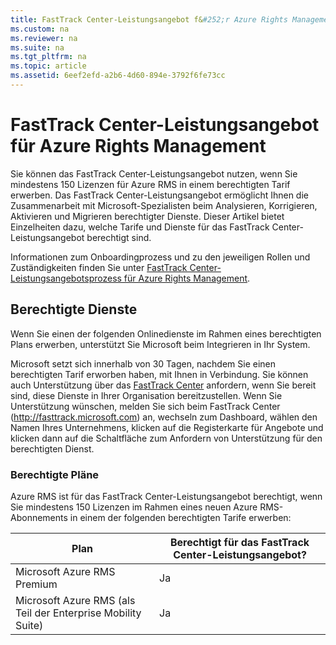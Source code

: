 ```yaml
---
title: FastTrack Center-Leistungsangebot f&#252;r Azure Rights Management
ms.custom: na
ms.reviewer: na
ms.suite: na
ms.tgt_pltfrm: na
ms.topic: article
ms.assetid: 6eef2efd-a2b6-4d60-894e-3792f6fe73cc
---
```

# FastTrack Center-Leistungsangebot f&#252;r Azure Rights Management
Sie können das FastTrack Center-Leistungsangebot nutzen, wenn Sie mindestens 150 Lizenzen für Azure RMS in einem berechtigten Tarif erwerben. Das FastTrack Center-Leistungsangebot ermöglicht Ihnen die Zusammenarbeit mit Microsoft-Spezialisten beim Analysieren, Korrigieren, Aktivieren und Migrieren berechtigter Dienste. Dieser Artikel bietet Einzelheiten dazu, welche Tarife und Dienste für das FastTrack Center-Leistungsangebot berechtigt sind.

Informationen zum Onboardingprozess und zu den jeweiligen Rollen und Zuständigkeiten finden Sie unter [FastTrack Center-Leistungsangebotsprozess für Azure Rights Management](../Topic/FastTrack-Center-Benefit-Process-for-Azure-Rights-Management.md).

## Berechtigte Dienste
Wenn Sie einen der folgenden Onlinedienste im Rahmen eines berechtigten Plans erwerben, unterstützt Sie Microsoft beim Integrieren in Ihr System.

Microsoft setzt sich innerhalb von 30 Tagen, nachdem Sie einen berechtigten Tarif erworben haben, mit Ihnen in Verbindung. Sie können auch Unterstützung über das [FastTrack Center](http://fasttrack.microsoft.com/) anfordern, wenn Sie bereit sind, diese Dienste in Ihrer Organisation bereitzustellen. Wenn Sie Unterstützung wünschen, melden Sie sich beim FastTrack Center (http://fasttrack.microsoft.com) an, wechseln zum Dashboard, wählen den Namen Ihres Unternehmens, klicken auf die Registerkarte für Angebote und klicken dann auf die Schaltfläche zum Anfordern von Unterstützung für den berechtigten Dienst.

### Berechtigte Pläne
Azure RMS ist für das FastTrack Center-Leistungsangebot berechtigt, wenn Sie mindestens 150 Lizenzen im Rahmen eines neuen Azure RMS-Abonnements in einem der folgenden berechtigten Tarife erwerben:

|Plan|Berechtigt für das FastTrack Center-Leistungsangebot?|
|--------|---------------------------------------------------------|
|Microsoft Azure RMS Premium|Ja|
|Microsoft Azure RMS (als Teil der Enterprise Mobility Suite)|Ja|
